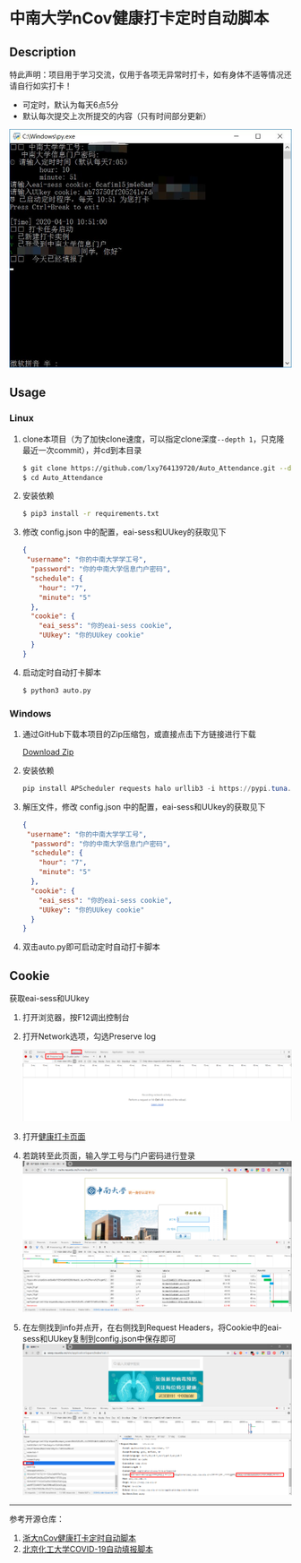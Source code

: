 # 中南大学nCov健康打卡定时自动脚本

## Description

特此声明：项目用于学习交流，仅用于各项无异常时打卡，如有身体不适等情况还请自行如实打卡！

* 可定时，默认为每天6点5分
* 默认每次提交上次所提交的内容（只有时间部分更新）

![](https://raw.githubusercontent.com/lxy764139720/Figurebed/master/img/20200410105518.jpg)

## Usage

### Linux

1. clone本项目（为了加快clone速度，可以指定clone深度`--depth 1`，只克隆最近一次commit），并cd到本目录
    ```bash
    $ git clone https://github.com/lxy764139720/Auto_Attendance.git --depth 1
    $ cd Auto_Attendance
    ```
    
2. 安装依赖

    ```bash
    $ pip3 install -r requirements.txt
    ```

3. 修改 config.json 中的配置，eai-sess和UUkey的获取见下
  
    ```Json
    {
     "username": "你的中南大学学工号",
      "password": "你的中南大学信息门户密码",
      "schedule": {
        "hour": "7",
        "minute": "5"
      },
      "cookie": {
        "eai_sess": "你的eai-sess cookie",
        "UUkey": "你的UUkey cookie"
      }
    }
    ```

4. 启动定时自动打卡脚本

   ```bash
   $ python3 auto.py
   ```

### Windows

1. 通过GitHub下载本项目的Zip压缩包，或直接点击下方链接进行下载

   [Download Zip](https://github.com/lxy764139720/Auto_Attendance/archive/master.zip)

2. 安装依赖

   ```powershell
   pip install APScheduler requests halo urllib3 -i https://pypi.tuna.tsinghua.edu.cn/simple
   ```

   

3. 解压文件，修改 config.json 中的配置，eai-sess和UUkey的获取见下

   ```Json
   {
    "username": "你的中南大学学工号",
     "password": "你的中南大学信息门户密码",
     "schedule": {
       "hour": "7",
       "minute": "5"
     },
     "cookie": {
       "eai_sess": "你的eai-sess cookie",
       "UUkey": "你的UUkey cookie"
     }
   }
   ```

4. 双击auto.py即可启动定时自动打卡脚本

## Cookie

获取eai-sess和UUkey

1. 打开浏览器，按F12调出控制台

2. 打开Network选项，勾选Preserve log

   ![](https://raw.githubusercontent.com/lxy764139720/Figurebed/master/img/20200410114231.jpg)

3. 打开[健康打卡页面](https://wxxy.csu.edu.cn/ncov/wap/default/index)

4. 若跳转至此页面，输入学工号与门户密码进行登录![](https://raw.githubusercontent.com/lxy764139720/Figurebed/master/img/20200410114831.jpg)

5. 在左侧找到info并点开，在右侧找到Request Headers，将Cookie中的eai-sess和UUkey复制到config.json中保存即可![](https://raw.githubusercontent.com/lxy764139720/Figurebed/master/img/20200410115438.jpg)

---

参考开源仓库：

1. [浙大nCov健康打卡定时自动脚本](https://github.com/Tishacy/ZJU-nCov-Hitcarder)
2. [北京化工大学COVID-19自动填报脚本](https://github.com/W0n9/BUCT_nCoV_Report)